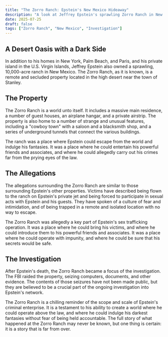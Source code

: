 ```yaml
---
title: "The Zorro Ranch: Epstein's New Mexico Hideaway"
description: "A look at Jeffrey Epstein's sprawling Zorro Ranch in New Mexico, and the allegations that it was another hub for his sex trafficking operation."
date: 2025-07-25
draft: false
tags: ["Zorro Ranch", "New Mexico", "Investigation"]
---
```


## A Desert Oasis with a Dark Side

In addition to his homes in New York, Palm Beach, and Paris, and his private island in the U.S. Virgin Islands, Jeffrey Epstein also owned a sprawling, 10,000-acre ranch in New Mexico. The Zorro Ranch, as it is known, is a remote and secluded property located in the high desert near the town of Stanley.

## The Property

The Zorro Ranch is a world unto itself. It includes a massive main residence, a number of guest houses, an airplane hangar, and a private airstrip. The property is also home to a number of strange and unusual features, including a "cowboy town" with a saloon and a blacksmith shop, and a series of underground tunnels that connect the various buildings.

The ranch was a place where Epstein could escape from the world and indulge his fantasies. It was a place where he could entertain his powerful friends and associates, and where he could allegedly carry out his crimes far from the prying eyes of the law.

## The Allegations

The allegations surrounding the Zorro Ranch are similar to those surrounding Epstein's other properties. Victims have described being flown to the ranch on Epstein's private jet and being forced to participate in sexual acts with Epstein and his guests. They have spoken of a culture of fear and intimidation, and of being trapped in a remote and isolated location with no way to escape.

The Zorro Ranch was allegedly a key part of Epstein's sex trafficking operation. It was a place where he could bring his victims, and where he could introduce them to his powerful friends and associates. It was a place where he could operate with impunity, and where he could be sure that his secrets would be safe.

## The Investigation

After Epstein's death, the Zorro Ranch became a focus of the investigation. The FBI raided the property, seizing computers, documents, and other evidence. The contents of those seizures have not been made public, but they are believed to be a crucial part of the ongoing investigation into Epstein's network.

The Zorro Ranch is a chilling reminder of the scope and scale of Epstein's criminal enterprise. It is a testament to his ability to create a world where he could operate above the law, and where he could indulge his darkest fantasies without fear of being held accountable. The full story of what happened at the Zorro Ranch may never be known, but one thing is certain: it is a story that is far from over.

